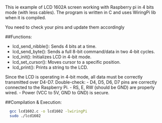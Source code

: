 This ie example of LCD 1602A screen working with Raspberry pi in 4 bits mode (with less cables). The program is written in C and uses WiringPi lib when it is compiled.

You need to check your pins and update them accordingly

##Functions:
 - lcd_send_nibble(): Sends 4 bits at a time.
 - lcd_send_byte(): Sends a full 8-bit command/data in two 4-bit cycles.
 - lcd_init(): Initializes LCD in 4-bit mode.
 - lcd_set_cursor(): Moves cursor to a specific position.
 - lcd_print(): Prints a string to the LCD.

Since the LCD is operating in 4-bit mode, all data must be correctly transmitted over D4-D7. Double-check:
    - D4, D5, D6, D7 pins are correctly connected to the Raspberry Pi.
    - RS, E, RW (should be GND) are properly wired.
    - Power (VCC to 5V, GND to GND) is secure.

##Compilation & Execution:

```Bash
  gcc lcd1602.c -o lcd1602 -lwiringPi
  sudo ./lcd1602
